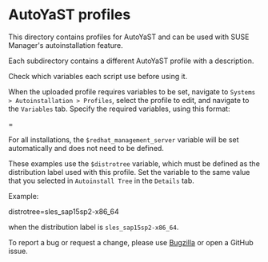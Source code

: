 # AutoYaST profiles

This directory contains profiles for AutoYaST and can be used with SUSE Manager's autoinstallation feature.

Each subdirectory contains a different AutoYaST profile with a description.

Check which variables each script use before using it.

When the uploaded profile requires variables to be set, navigate to `Systems > Autoinstallation > Profiles`, select the profile to edit, and navigate to the `Variables` tab.
Specify the required variables, using this format:

  <key>=<value>

For all installations, the `$redhat_management_server` variable will be set automatically and does not need to be defined.

These examples use the `$distrotree` variable, which must be defined as the distribution label used with this profile.
Set the variable to the same value that you selected in `Autoinstall Tree` in the `Details` tab.

Example:

  distrotree=sles_sap15sp2-x86_64

when the distribution label is `sles_sap15sp2-x86_64`.

To report a bug or request a change, please use [Bugzilla](https://bugzilla.suse.com) or open a GitHub issue.

